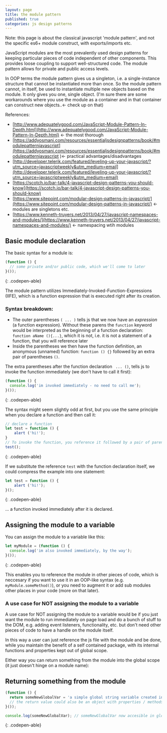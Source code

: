 ```yaml
---
layout: page
title: the module pattern
published: true
categories: js design patterns
---
```


Note: this page is about the classical javascript 'module pattern', and not the specific es6+ module construct, with exports/imports etc. 

JavaScript modules are the most prevalently used design patterns for keeping particular pieces of code independent of other components. This provides loose coupling to support well-structured code. The module pattern allows for private and public access levels.

In OOP terms the module pattern gives us a singleton, i.e. a single-instance structure that cannot be instantiated more than once. So the module pattern cannot, in itself, be used to instantiate multiple new objects based on the module. It only gives you one, single object.  (I'm sure there are some workarounds where you use the module as a container and in that container can construct new objects..<- check up on that)   

References:

- [http://www.adequatelygood.com/JavaScript-Module-Pattern-In-Depth.html](http://www.adequatelygood.com/JavaScript-Module-Pattern-In-Depth.html) <- the most thorough
- [https://addyosmani.com/resources/essentialjsdesignpatterns/book/#modulepatternjavascript](https://addyosmani.com/resources/essentialjsdesignpatterns/book/#modulepatternjavascript )<- practical advantages/disadvantages
- [http://developer.telerik.com/featured/leveling-up-your-javascript/?utm_source=javascriptweekly&utm_medium=email](http://developer.telerik.com/featured/leveling-up-your-javascript/?utm_source=javascriptweekly&utm_medium=email)
- [https://scotch.io/bar-talk/4-javascript-design-patterns-you-should-know](https://scotch.io/bar-talk/4-javascript-design-patterns-you-should-know)
- [https://www.sitepoint.com/modular-design-patterns-in-javascript/](https://www.sitepoint.com/modular-design-patterns-in-javascript/) <- modules are singletons etc.
- [https://www.kenneth-truyers.net/2013/04/27/javascript-namespaces-and-modules/](https://www.kenneth-truyers.net/2013/04/27/javascript-namespaces-and-modules/) <- namespacing wtih modules



## Basic module declaration

The basic syntax for a module is:

```js
(function () {
  // some private and/or public code, which we'll come to later
}());
```
{: .codepen-able}

The module pattern utilizes Immediately-Invoked-Function-Expressions (IIFE), which is a function expression 
that is executed right after its creation. 

### Syntax breakdown:

- The outer parentheses ```( ... )``` tells js that we now have an _expression_ (a function expression). Without these parens the ```function``` keyword would be interpreted as the beginning of a function declaration: ```function aName (){...}```, which it is not, i.e. it is not a statement of a function, that you will reference later 
- Inside the parentheses we then have the function definition, an anonymous (unnamed) function: ```function () {}``` followed by an extra pair of parentheses ```()```.
 
The extra parentheses after the function declaration  ``` ... ()```, tells js to invoke the function immediately (we don't have to call it first):

```js
(function () {
  console.log('im invoked immediately - no need to call me');
}());
```
{: .codepen-able}

The syntax might seem slightly odd at first, but you use the same principle when you declare a function and then call it: 

```js
// declare a function
let test = function () {
	alert ('hi!');
}
// To invoke the function, you reference it followed by a pair of parentheses: 
test();
```
{: .codepen-able}

If we substitute the reference ```test``` with the function declaration itself, we could compress the example into one statement:

```js
let test = function () {
	alert ('hi!');
}(); 
```
{: .codepen-able}

... a function invoked immediately after it is declared.


## Assigning the module to a variable

You can assign the module to a variable like this:

```js
let myModule = (function () {
  console.log('im also invoked immediately, by the way');
}());
```
{: .codepen-able}

This enables you to reference the module in other pieces of code, which is neccesary if you want to use it in an OOP-like syntax (e.g. ```myModule.someMethod()```), or you need to augment it or add sub modules other places in your code (more on that later). 

### A use case for NOT assigning the module to a variable

A use case for NOT assigning the module to a variable would be if you just want the module to run immediately on page load and do a bunch of stuff to the DOM, e.g. adding event listeners, functionality, etc. but don't need other pieces of code to have a handle on the module itself. 

In this way a user can just reference the js file with the module and be done, while you maintain the benefit of a self contained package, with its internal functions and properties kept out of global scope.

Either way you can return something from the module into the global scope (it just doesn't hinge on a module name):

## Returning something from the module


```js
(function () {
  return someNewGlobalVar = 'a simple global string variable created inside a module '; 
  // the return value could also be an object with properties / methods, etc.
}());

console.log(someNewGlobalVar); // someNewGlobalVar now accesible in global scope```
```
{: .codepen-able}
